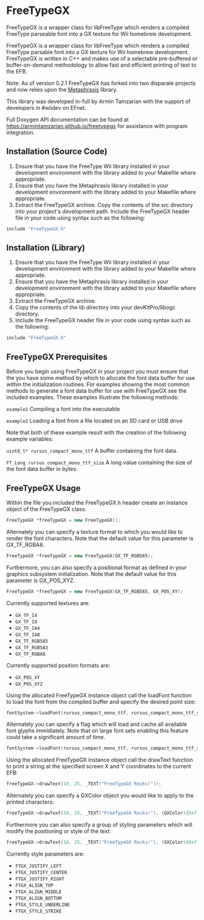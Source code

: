 # FreeTypeGX
FreeTypeGX is a wrapper class for libFreeType which renders a compiled FreeType parseable font into a GX texture for Wii homebrew development.


FreeTypeGX is a wrapper class for libFreeType which renders a compiled FreeType parsable font into a GX texture for Wii homebrew development. FreeTypeGX is written in C++ and makes use of a selectable pre-buffered or buffer-on-demand methodology to allow fast and efficient printing of text to the EFB.

Note: As of version 0.2.1 FreeTypeGX has forked into two disparate projects and now relies upon the [Metaphrasis](https://github.com/ArminTamzarian/metaphrasis) library.

This library was developed in-full by Armin Tamzarian with the support of developers in #wiidev on EFnet.

Full Doxygen API documentation can be found at https://armintamzarian.github.io/freetypegx for assistance with program integration.

## Installation (Source Code)

1. Ensure that you have the FreeType Wii library installed in your development environment with the library added to your Makefile where appropriate.
2. Ensure that you have the Metaphrasis library installed in your development environment with the library added to your Makefile where appropriate.
3. Extract the FreeTypeGX archive.
Copy the contents of the src directory into your project's development path.
Include the FreeTypeGX header file in your code using syntax such as the following:

```c++
include "FreeTypeGX.h"
```

## Installation (Library)

1. Ensure that you have the FreeType Wii library installed in your development environment with the library added to your Makefile where appropriate.
2. Ensure that you have the Metaphrasis library installed in your development environment with the library added to your Makefile where appropriate.
3. Extract the FreeTypeGX archive.
4. Copy the contents of the lib directory into your devKitPro/libogc directory.
5. Include the FreeTypeGX header file in your code using syntax such as the following:

```c++
include "FreeTypeGX.h"
```

## FreeTypeGX Prerequisites

Before you begin using FreeTypeGX in your project you must ensure that the you have some method by which to allocate the font data buffer for use within the initialization routines. For examples showing the most common methods to generate a font data buffer for use with FreeTypeGX see the included examples. These examples illustrate the following methods:

`example1` Compiling a font into the executable

`example2` Loading a font from a file located on an SD card or USB drive

Note that both of these example result with the creation of the following example variables:


`uint8_t* rursus_compact_mono_ttf` A buffer containing the font data.

`FT_Long rursus_compact_mono_ttf_size` A long value containing the size of the font data buffer in bytes.

## FreeTypeGX Usage

Within the file you included the FreeTypeGX.h header create an instance object of the FreeTypeGX class:

```c++
FreeTypeGX *freeTypeGX = new FreeTypeGX();
```

Alternately you can specify a texture format to which you would like to render the font characters. Note that the default value for this parameter is GX_TF_RGBA8.

```c++
FreeTypeGX *freeTypeGX = new FreeTypeGX(GX_TF_RGB565);
```

Furthermore, you can also specify a positional format as defined in your graphics subsystem initialization. Note that the default value for this parameter is GX_POS_XYZ.

```c++
FreeTypeGX *freeTypeGX = new FreeTypeGX(GX_TF_RGB565, GX_POS_XY);
```

Currently supported textures are:
* `GX_TF_I4`
* `GX_TF_I8`
* `GX_TF_IA4`
* `GX_TF_IA8`
* `GX_TF_RGB565`
* `GX_TF_RGB5A3`
* `GX_TF_RGBA8`

Currently supported position formats are:
* `GX_POS_XY`
* `GX_POS_XYZ`

Using the allocated FreeTypeGX instance object call the loadFont function to load the font from the compiled buffer and specify the desired point size:

```c++
fontSystem->loadFont(rursus_compact_mono_ttf, rursus_compact_mono_ttf_size, 64);
```

Alternately you can specify a flag which will load and cache all available font glyphs immidiately. Note that on large font sets enabling this feature could take a significant amount of time.
```c++
fontSystem->loadFont(rursus_compact_mono_ttf, rursus_compact_mono_ttf_size, 64, true);
```

Using the allocated FreeTypeGX instance object call the drawText function to print a string at the specified screen X and Y coordinates to the current EFB:

```c++
freeTypeGX->drawText(10, 25, _TEXT("FreeTypeGX Rocks!"));
```

Alternately you can specify a GXColor object you would like to apply to the printed characters:

```c++
freeTypeGX->drawText(10, 25, _TEXT("FreeTypeGX Rocks!"), (GXColor){0xff, 0xee, 0xaa, 0xff});
```

Furthermore you can also specify a group of styling parameters which will modify the positioning or style of the text:

```c++
freeTypeGX->drawText(10, 25, _TEXT("FreeTypeGX Rocks!"), (GXColor){0xff, 0xee, 0xaa, 0xff}, FTGX_JUSTIFY_CENTER | FTGX_ALIGN_BOTTOM | FTGX_STYLE_UNDERLINE);
```

Currently style parameters are:
* `FTGX_JUSTIFY_LEFT`
* `FTGX_JUSTIFY_CENTER`
* `FTGX_JUSTIFY_RIGHT`
* `FTGX_ALIGN_TOP`
* `FTGX_ALIGN_MIDDLE`
* `FTGX_ALIGN_BOTTOM`
* `FTGX_STYLE_UNDERLINE`
* `FTGX_STYLE_STRIKE`
